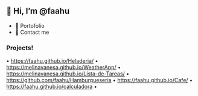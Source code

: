 ##  👋 Hi, I’m @faahu
- 👀 Portofolio
- 🌱 Contact me 

### Projects!
• https://faahu.github.io/Heladeria/ 
• https://melinavanesa.github.io/WeatherApp/
• https://melinavanesa.github.io/Lista-de-Tareas/
• https://github.com/faahu/Hamburgueseria
• https://faahu.github.io/Cafe/
• https://faahu.github.io/calculadora
•
<!---
faaju/faaju is a ✨ special ✨ repository because its `README.md` (this file) appears on your GitHub profile.
You can click the Preview link to take a look at your changes.
--->

